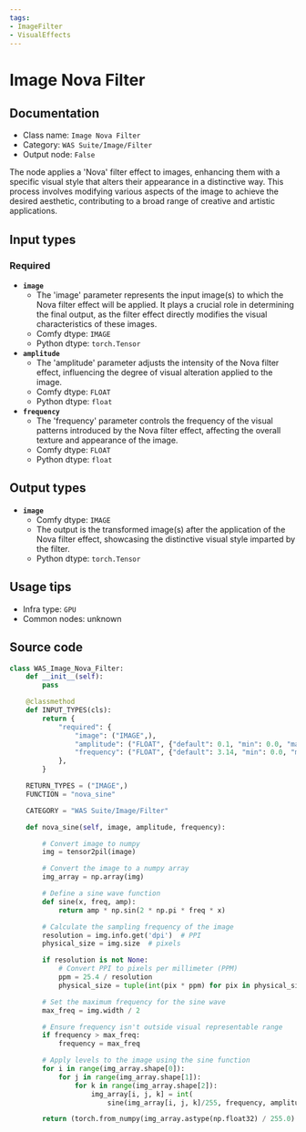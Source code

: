 ```yaml
---
tags:
- ImageFilter
- VisualEffects
---
```


# Image Nova Filter
## Documentation
- Class name: `Image Nova Filter`
- Category: `WAS Suite/Image/Filter`
- Output node: `False`

The node applies a 'Nova' filter effect to images, enhancing them with a specific visual style that alters their appearance in a distinctive way. This process involves modifying various aspects of the image to achieve the desired aesthetic, contributing to a broad range of creative and artistic applications.
## Input types
### Required
- **`image`**
    - The 'image' parameter represents the input image(s) to which the Nova filter effect will be applied. It plays a crucial role in determining the final output, as the filter effect directly modifies the visual characteristics of these images.
    - Comfy dtype: `IMAGE`
    - Python dtype: `torch.Tensor`
- **`amplitude`**
    - The 'amplitude' parameter adjusts the intensity of the Nova filter effect, influencing the degree of visual alteration applied to the image.
    - Comfy dtype: `FLOAT`
    - Python dtype: `float`
- **`frequency`**
    - The 'frequency' parameter controls the frequency of the visual patterns introduced by the Nova filter effect, affecting the overall texture and appearance of the image.
    - Comfy dtype: `FLOAT`
    - Python dtype: `float`
## Output types
- **`image`**
    - Comfy dtype: `IMAGE`
    - The output is the transformed image(s) after the application of the Nova filter effect, showcasing the distinctive visual style imparted by the filter.
    - Python dtype: `torch.Tensor`
## Usage tips
- Infra type: `GPU`
- Common nodes: unknown


## Source code
```python
class WAS_Image_Nova_Filter:
    def __init__(self):
        pass

    @classmethod
    def INPUT_TYPES(cls):
        return {
            "required": {
                "image": ("IMAGE",),
                "amplitude": ("FLOAT", {"default": 0.1, "min": 0.0, "max": 1.0, "step": 0.001}),
                "frequency": ("FLOAT", {"default": 3.14, "min": 0.0, "max": 100.0, "step": 0.001}),
            },
        }

    RETURN_TYPES = ("IMAGE",)
    FUNCTION = "nova_sine"

    CATEGORY = "WAS Suite/Image/Filter"

    def nova_sine(self, image, amplitude, frequency):

        # Convert image to numpy
        img = tensor2pil(image)

        # Convert the image to a numpy array
        img_array = np.array(img)

        # Define a sine wave function
        def sine(x, freq, amp):
            return amp * np.sin(2 * np.pi * freq * x)

        # Calculate the sampling frequency of the image
        resolution = img.info.get('dpi')  # PPI
        physical_size = img.size  # pixels

        if resolution is not None:
            # Convert PPI to pixels per millimeter (PPM)
            ppm = 25.4 / resolution
            physical_size = tuple(int(pix * ppm) for pix in physical_size)

        # Set the maximum frequency for the sine wave
        max_freq = img.width / 2

        # Ensure frequency isn't outside visual representable range
        if frequency > max_freq:
            frequency = max_freq

        # Apply levels to the image using the sine function
        for i in range(img_array.shape[0]):
            for j in range(img_array.shape[1]):
                for k in range(img_array.shape[2]):
                    img_array[i, j, k] = int(
                        sine(img_array[i, j, k]/255, frequency, amplitude) * 255)

        return (torch.from_numpy(img_array.astype(np.float32) / 255.0).unsqueeze(0), )

```
